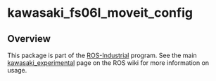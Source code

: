 # kawasaki_fs06l_moveit_config

## Overview

This package is part of the [ROS-Industrial][] program. See the main
[kawasaki_experimental][] page on the ROS wiki for more information on usage.



[ROS-Industrial]: http://wiki.ros.org/Industrial
[kawasaki_experimental]: http://wiki.ros.org/kawasaki_experimental
